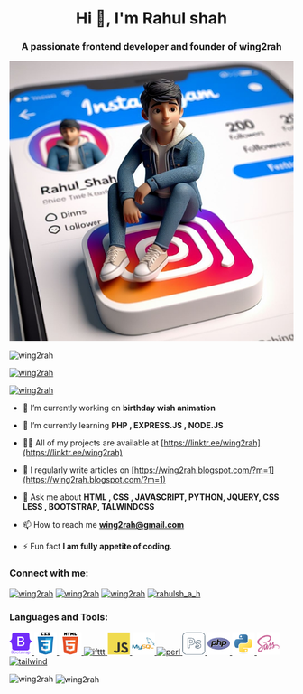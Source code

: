 <h1 align="center">Hi 👋, I'm Rahul shah</h1>
<h3 align="center">A passionate frontend developer and founder of wing2rah</h3>
<img src="rahul.jpg"/>
<p align="left"> <img src="https://komarev.com/ghpvc/?username=wing2rah&label=Profile%20views&color=0e75b6&style=flat" alt="wing2rah" /> </p>

<p align="left"> <a href="https://github.com/ryo-ma/github-profile-trophy"><img src="https://github-profile-trophy.vercel.app/?username=wing2rah" alt="wing2rah" /></a> </p>

<p align="left"> <a href="https://twitter.com/wing2rah" target="blank"><img src="https://img.shields.io/twitter/follow/wing2rah?logo=twitter&style=for-the-badge" alt="wing2rah" /></a> </p>

- 🔭 I’m currently working on **birthday wish animation**

- 🌱 I’m currently learning **PHP , EXPRESS.JS , NODE.JS**

- 👨‍💻 All of my projects are available at [https://linktr.ee/wing2rah](https://linktr.ee/wing2rah)

- 📝 I regularly write articles on [https://wing2rah.blogspot.com/?m=1](https://wing2rah.blogspot.com/?m=1)

- 💬 Ask me about **HTML , CSS , JAVASCRIPT, PYTHON, JQUERY, CSS LESS , BOOTSTRAP, TALWINDCSS**

- 📫 How to reach me **wing2rah@gmail.com**

- ⚡ Fun fact **I am fully appetite of coding.**

<h3 align="left">Connect with me:</h3>
<p align="left">
<a href="https://twitter.com/wing2rah" target="blank"><img align="center" src="https://raw.githubusercontent.com/rahuldkjain/github-profile-readme-generator/master/src/images/icons/Social/twitter.svg" alt="wing2rah" height="30" width="40" /></a>
<a href="https://kaggle.com/wing2rah" target="blank"><img align="center" src="https://raw.githubusercontent.com/rahuldkjain/github-profile-readme-generator/master/src/images/icons/Social/kaggle.svg" alt="wing2rah" height="30" width="40" /></a>
<a href="https://fb.com/wing2rah" target="blank"><img align="center" src="https://raw.githubusercontent.com/rahuldkjain/github-profile-readme-generator/master/src/images/icons/Social/facebook.svg" alt="wing2rah" height="30" width="40" /></a>
<a href="https://instagram.com/rahulsh_a_h" target="blank"><img align="center" src="https://raw.githubusercontent.com/rahuldkjain/github-profile-readme-generator/master/src/images/icons/Social/instagram.svg" alt="rahulsh_a_h" height="30" width="40" /></a>
</p>

<h3 align="left">Languages and Tools:</h3>
<p align="left"> <a href="https://getbootstrap.com" target="_blank" rel="noreferrer"> <img src="https://raw.githubusercontent.com/devicons/devicon/master/icons/bootstrap/bootstrap-plain-wordmark.svg" alt="bootstrap" width="40" height="40"/> </a> <a href="https://www.w3schools.com/css/" target="_blank" rel="noreferrer"> <img src="https://raw.githubusercontent.com/devicons/devicon/master/icons/css3/css3-original-wordmark.svg" alt="css3" width="40" height="40"/> </a> <a href="https://www.w3.org/html/" target="_blank" rel="noreferrer"> <img src="https://raw.githubusercontent.com/devicons/devicon/master/icons/html5/html5-original-wordmark.svg" alt="html5" width="40" height="40"/> </a> <a href="https://ifttt.com/" target="_blank" rel="noreferrer"> <img src="https://www.vectorlogo.zone/logos/ifttt/ifttt-ar21.svg" alt="ifttt" width="40" height="40"/> </a> <a href="https://developer.mozilla.org/en-US/docs/Web/JavaScript" target="_blank" rel="noreferrer"> <img src="https://raw.githubusercontent.com/devicons/devicon/master/icons/javascript/javascript-original.svg" alt="javascript" width="40" height="40"/> </a> <a href="https://www.mysql.com/" target="_blank" rel="noreferrer"> <img src="https://raw.githubusercontent.com/devicons/devicon/master/icons/mysql/mysql-original-wordmark.svg" alt="mysql" width="40" height="40"/> </a> <a href="https://www.perl.org/" target="_blank" rel="noreferrer"> <img src="https://api.iconify.design/logos-perl.svg" alt="perl" width="40" height="40"/> </a> <a href="https://www.photoshop.com/en" target="_blank" rel="noreferrer"> <img src="https://raw.githubusercontent.com/devicons/devicon/master/icons/photoshop/photoshop-line.svg" alt="photoshop" width="40" height="40"/> </a> <a href="https://www.php.net" target="_blank" rel="noreferrer"> <img src="https://raw.githubusercontent.com/devicons/devicon/master/icons/php/php-original.svg" alt="php" width="40" height="40"/> </a> <a href="https://www.python.org" target="_blank" rel="noreferrer"> <img src="https://raw.githubusercontent.com/devicons/devicon/master/icons/python/python-original.svg" alt="python" width="40" height="40"/> </a> <a href="https://sass-lang.com" target="_blank" rel="noreferrer"> <img src="https://raw.githubusercontent.com/devicons/devicon/master/icons/sass/sass-original.svg" alt="sass" width="40" height="40"/> </a> <a href="https://tailwindcss.com/" target="_blank" rel="noreferrer"> <img src="https://www.vectorlogo.zone/logos/tailwindcss/tailwindcss-icon.svg" alt="tailwind" width="40" height="40"/> </a> </p>

<p><img align="left" src="https://github-readme-stats.vercel.app/api/top-langs?username=wing2rah&show_icons=true&locale=en&layout=compact" alt="wing2rah" /></p>

<p>&nbsp;<img align="center" src="https://github-readme-stats.vercel.app/api?username=wing2rah&show_icons=true&locale=en" alt="wing2rah" /></p>
